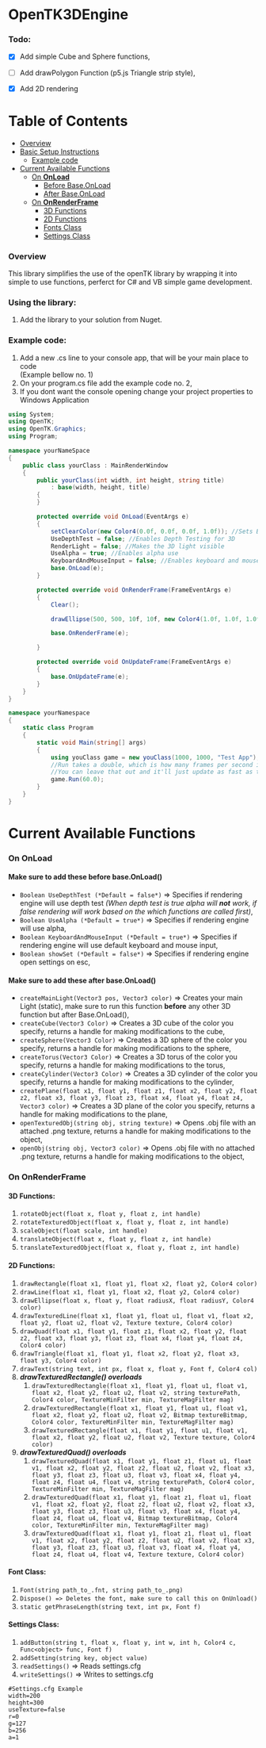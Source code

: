 # OpenTK3DEngine

### Todo:

- [x] Add simple Cube and Sphere functions,

- [ ] Add drawPolygon Function (p5.js Triangle strip style),

- [x] Add 2D rendering

# Table of Contents

- [Overview](#overview)
- [Basic Setup Instructions](#using-the-library)
  - [Example code](#example-code)
- [Current Available Functions](#current-available-functions)
  - [On **OnLoad**](#on-onload)
    - [Before Base.OnLoad](#make-sure-to-add-these-before-baseonload)
    - [After Base.OnLoad](#make-sure-to-add-these-after-baseonload)
  - [On **OnRenderFrame**](#on-onrenderframe)
    - [3D Functions](#3d-functions)
    - [2D Functions](#2d-functions)
    - [Fonts Class](#font-class)
    - [Settings Class](#settings-class)

### Overview

This library simplifies the use of the openTK library by wrapping it into simple to use functions, perferct for C# and VB simple game development. 

### Using the library:

1. Add the library to your solution from Nuget.

### Example code:

1. Add a new .cs line to your console app, that will be your main place to code <br>(Example bellow no. 1)
2. On your program.cs file add the example code no. 2,
3. If you dont want the console opening change your project properties to Windows Application

```c#
using System;
using OpenTK;
using OpenTK.Graphics;
using Program;

namespace yourNameSpace
{
    public class yourClass : MainRenderWindow
    {
        public yourClass(int width, int height, string title)
            : base(width, height, title)
        {
        }

        protected override void OnLoad(EventArgs e)
        {
            setClearColor(new Color4(0.0f, 0.0f, 0.0f, 1.0f)); //Sets Background Color
            UseDepthTest = false; //Enables Depth Testing for 3D
            RenderLight = false; //Makes the 3D light visible
            UseAlpha = true; //Enables alpha use
            KeyboardAndMouseInput = false; //Enables keyboard and mouse input for 3D movement
            base.OnLoad(e);
        }

        protected override void OnRenderFrame(FrameEventArgs e)
        {
            Clear();

            drawEllipse(500, 500, 10f, 10f, new Color4(1.0f, 1.0f, 1.0f, 1.0f)); //Draws a circle

            base.OnRenderFrame(e);

        }

        protected override void OnUpdateFrame(FrameEventArgs e)
        {
            base.OnUpdateFrame(e);
        }
    }
}
```

```c#
namespace yourNamespace
{
    static class Program
    {
        static void Main(string[] args)
        {
            using youClass game = new youClass(1000, 1000, "Test App");
            //Run takes a double, which is how many frames per second it should strive to reach.
            //You can leave that out and it'll just update as fast as the hardware will allow it.
            game.Run(60.0);
        }
    }
}
```

# Current Available Functions

### On OnLoad

#### Make sure to add these **before** base.OnLoad()

 - `Boolean UseDepthTest (*Default = false*)` => Specifies if rendering engine will use depth test *(When depth test is true alpha will **not** work, if false rendering will work based on the which functions are called first)*,
 - `Boolean UseAlpha (*Default = true*)` => Specifies if rendering engine will use alpha,
 - `Boolean KeyboardAndMouseInput (*Default = true*)` => Specifies if rendering engine will use default keyboard and mouse input,
 - `Boolean showSet (*Default = false*)` => Specifies if rendering engine open settings on esc,
 
#### Make sure to add these **after** base.OnLoad()

 - `createMainLight(Vector3 pos, Vector3 color)` => Creates your main Light (static), make sure to run this function __before__ any other 3D function but after Base.OnLoad(),
 - `createCube(Vector3 Color)` => Creates a 3D cube of the color you specify, returns a handle for making modifications to the cube,
 - `createSphere(Vector3 Color)` => Creates a 3D sphere of the color you specify, returns a handle for making modifications to the sphere,
 - `createTorus(Vector3 Color)` => Creates a 3D torus of the color you specify, returns a handle for making modifications to the torus,
 - `createCylinder(Vector3 Color)` => Creates a 3D cylinder of the color you specify, returns a handle for making modifications to the cylinder,
 - `createPlane(float x1, float y1, float z1, float x2, float y2, float z2, float x3, float y3, float z3, float x4, float y4, float z4, Vector3 color)` => Creates a 3D plane of the color you specify, returns a handle for making modifications to the plane,
 - `openTexturedObj(string obj, string texture)` => Opens .obj file with an attached .png texture, returns a handle for making modifications to the object,
 - `openObj(string obj, Vector3 color)` => Opens .obj file with no attached .png texture, returns a handle for making modifications to the object,

### On **OnRenderFrame**

#### 3D Functions:
1. `rotateObject(float x, float y, float z, int handle)`
1. `rotateTexturedObject(float x, float y, float z, int handle)`
1. `scaleObject(float scale, int handle)`
1. `translateObject(float x, float y, float z, int handle)`
1. `translateTexturedObject(float x, float y, float z, int handle)`

#### 2D Functions:
1. `drawRectangle(float x1, float y1, float x2, float y2, Color4 color)`
1. `drawLine(float x1, float y1, float x2, float y2, Color4 color)`
1. `drawEllipse(float x, float y, float radiusX, float radiusY, Color4 color)`
1. `drawTexturedLine(float x1, float y1, float u1, float v1, float x2, float y2, float u2, float v2, Texture texture, Color4 color)`
1. `drawQuad(float x1, float y1, float z1, float x2, float y2, float z2, float x3, float y3, float z3, float x4, float y4, float z4, Color4 color)`
1. `drawTriangle(float x1, float y1, float x2, float y2, float x3, float y3, Color4 color)`
1. `drawText(string text, int px, float x, float y, Font f, Color4 col)`
1. ***drawTexturedRectangle() overloads***
    1. `drawTexturedRectangle(float x1, float y1, float u1, float v1, float x2, float y2, float u2, float v2, string texturePath, Color4 color, TextureMinFilter min, TextureMagFilter mag)`
    1. `drawTexturedRectangle(float x1, float y1, float u1, float v1, float x2, float y2, float u2, float v2, Bitmap textureBitmap, Color4 color, TextureMinFilter min, TextureMagFilter mag)`
    1. `drawTexturedRectangle(float x1, float y1, float u1, float v1, float x2, float y2, float u2, float v2, Texture texture, Color4 color)`
1. ***drawTexturedQuad() overloads***
    1. `drawTexturedQuad(float x1, float y1, float z1, float u1, float v1, float x2, float y2, float z2, float u2, float v2, float x3, float y3, float z3, float u3, float v3, float x4, float y4, float z4, float u4, float v4, string texturePath, Color4 color, TextureMinFilter min, TextureMagFilter mag)`
    1. `drawTexturedQuad(float x1, float y1, float z1, float u1, float v1, float x2, float y2, float z2, float u2, float v2, float x3, float y3, float z3, float u3, float v3, float x4, float y4, float z4, float u4, float v4, Bitmap textureBitmap, Color4 color, TextureMinFilter min, TextureMagFilter mag)`
    1. `drawTexturedQuad(float x1, float y1, float z1, float u1, float v1, float x2, float y2, float z2, float u2, float v2, float x3, float y3, float z3, float u3, float v3, float x4, float y4, float z4, float u4, float v4, Texture texture, Color4 color)`
        
#### Font Class:
1. `Font(string path_to_.fnt, string path_to_.png)`
1. `Dispose() => Deletes the font, make sure to call this on OnUnload()`
1. `static getPhraseLength(string text, int px, Font f)`

#### Settings Class:
1. `addButton(string t, float x, float y, int w, int h, Color4 c, Func<object> func, Font f)`
1. `addSetting(string key, object value)`
1. `readSettings()` => Reads settings.cfg
1. `writeSettings()` => Writes to settings.cfg
```
#Settings.cfg Example
width=200
height=300
useTexture=false
r=0
g=127
b=256
a=1  
```

    
